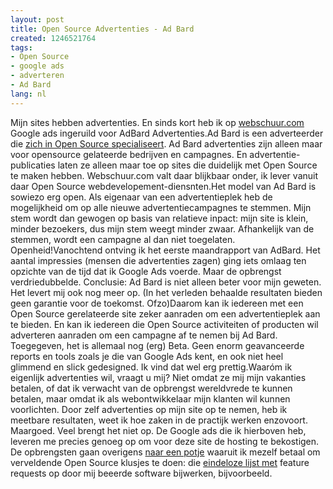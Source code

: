 ```yaml
---
layout: post
title: Open Source Advertenties - Ad Bard
created: 1246521764
tags:
- Open Source
- google ads
- adverteren
- Ad Bard
lang: nl
---
```

Mijn sites hebben advertenties. En sinds kort heb ik op [webschuur.com](http://webschuur.com/publications/blogs/2009-02-16-localization_server_local_pakage_generator_from_svn_hacked_up_script) Google ads ingeruild voor AdBard Advertenties.Ad Bard is een adverteerder die [zich in Open Source specialiseert](http://adbard.net/node/17). Ad Bard advertenties zijn alleen maar voor opensource gelateerde bedrijven en campagnes. En advertentie-publicaties laten ze alleen maar toe op sites die duidelijk met Open Source te maken hebben. Webschuur.com valt daar blijkbaar onder, ik lever vanuit daar Open Source webdevelopement-diensnten.Het model van Ad Bard is sowiezo erg open. Als eigenaar van een advertentieplek heb de mogelijkheid om op alle nieuwe advertentiecampagnes te stemmen. Mijn stem wordt dan gewogen op basis van relatieve inpact: mijn site is klein, minder bezoekers, dus mijn stem weegt minder zwaar. Afhankelijk van de stemmen, wordt een campagne al dan niet toegelaten. Openheid!Vanochtend ontving ik het eerste maandrapport van AdBard. Het aantal impressies (mensen die advertenties zagen) ging iets omlaag ten opzichte van de tijd dat ik Google Ads voerde. Maar de opbrengst verdriedubbelde. Conclusie: Ad Bard is niet alleen beter voor mijn geweten. Het levert mij ook nog meer op. (In het verleden behaalde resultaten bieden geen garantie voor de toekomst. Ofzo)Daarom kan ik iedereen met een Open Source gerelateerde site zeker aanraden om een advertentieplek aan te bieden. En kan ik iedereen die Open Source activiteiten of producten wil adverteren aanraden om een campagne af te nemen bij Ad Bard. Toegegeven, het is allemaal nog (erg) Beta. Geen enorm geavanceerde reports en tools zoals je die van Google Ads kent, en ook niet heel glimmend en slick gedesigned. Ik vind dat wel erg prettig.Waaróm ik eigenlijk advertenties wil, vraagt u mij? Niet omdat ze mij mijn vakanties betalen, of dat ik verwacht van de opbrengst wereldvrede te kunnen betalen, maar omdat ik als webontwikkelaar mijn klanten wil kunnen voorlichten. Door zelf advertenties op mijn site op te nemen, heb ik meetbare resultaten, weet ik hoe zaken in de practijk werken enzovoort. Maargoed. Veel brengt het niet op. De Google ads die ik hierboven heb, leveren me precies genoeg op om voor deze site de hosting te bekostigen. De opbrengsten gaan overigens [naar een potje](http://webschuur.com/why_advertisements) waaruit ik mezelf betaal om verveldende Open Source klusjes te doen: die [eindeloze lijst met](http://drupal.org/project/issues/tagadelic?text=&status=All&priorities=All&categories=support&version=All&component=All) feature requests op door mij beeerde software bijwerken, bijvoorbeeld.

